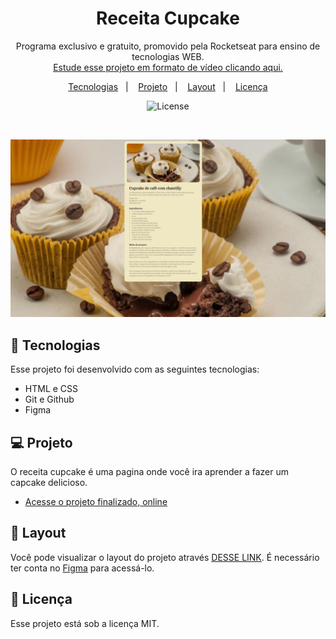 <h1 align="center"> Receita Cupcake </h1>

<p align="center">
Programa exclusivo e gratuito, promovido pela Rocketseat para ensino de tecnologias WEB. <br/>
<a href="https://lp.rocketseat.com.br/devlinks/inscricao?utm_source=github&utm_medium=descricao&utm_campaign=capture-devlinks&utm_term=organic&utm_content=descricao-github-mayk-brito">Estude esse projeto em formato de vídeo clicando aqui.</a>
</p>

<p align="center">
  <a href="#-tecnologias">Tecnologias</a>&nbsp;&nbsp;&nbsp;|&nbsp;&nbsp;&nbsp;
  <a href="#-projeto">Projeto</a>&nbsp;&nbsp;&nbsp;|&nbsp;&nbsp;&nbsp;
  <a href="#-layout">Layout</a>&nbsp;&nbsp;&nbsp;|&nbsp;&nbsp;&nbsp;
  <a href="#memo-licença">Licença</a>
</p>

<p align="center">
  <img alt="License" src="https://img.shields.io/static/v1?label=license&message=MIT&color=49AA26&labelColor=000000">
</p>

<br>

<p align="center"> 
  <img src="assets/projetocupcake.jpg" alt="Imagem do projeto finalizado">
</p>

## 🚀 Tecnologias

Esse projeto foi desenvolvido com as seguintes tecnologias:

- HTML e CSS
- Git e Github
- Figma

## 💻 Projeto

O receita cupcake é uma pagina onde você ira aprender a fazer um capcake delicioso.

- [Acesse o projeto finalizado, online](https://github.com/DEVAlexHenrique/devlinks)



## 🔖 Layout

Você pode visualizar o layout do projeto através [DESSE LINK](https://www.figma.com/design/eW6INo6ropfkhjkieGi0ul/P%C3%A1gina-de-receita-(Community)?node-id=0-1). É necessário ter conta no [Figma](https://figma.com) para acessá-lo.

## :memo: Licença

Esse projeto está sob a licença MIT.
